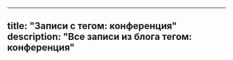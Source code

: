 ---
title: "Записи с тегом: конференция"
description: "Все записи из блога тегом: конференция"
----
